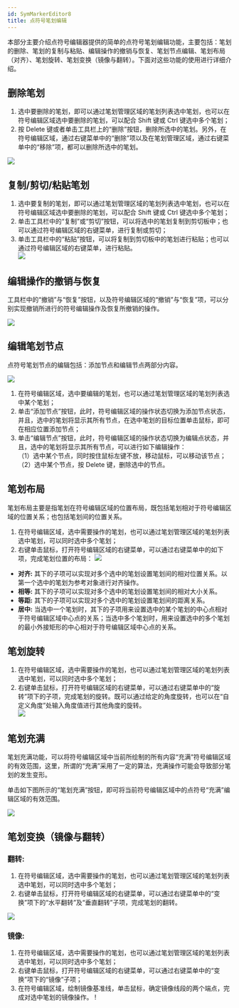 ```yaml
---
id: SymMarkerEditor8
title: 点符号笔划编辑
---
```

本部分主要介绍点符号编辑器提供的简单的点符号笔划编辑功能，主要包括：笔划的删除、笔划的复制与粘贴、编辑操作的撤销与恢复、笔划节点编辑、笔划布局（对齐）、笔划旋转、笔划变换（镜像与翻转）。下面对这些功能的使用进行详细介绍。

## 删除笔划

1. 选中要删除的笔划，即可以通过笔划管理区域的笔划列表选中笔划，也可以在符号编辑区域选中要删除的笔划，可以配合 Shift 键或 Ctrl 键选中多个笔划；
2. 按 Delete 键或者单击工具栏上的“删除”按钮，删除所选中的笔划。另外，在符号编辑区域，通过右键菜单中的“删除”项以及在笔划管理区域，通过右键菜单中的“移除”项，都可以删除所选中的笔划。  

![](img/SymMarkerEditor8t3.png)  


## 复制/剪切/粘贴笔划

1. 选中要复制的笔划，即可以通过笔划管理区域的笔划列表选中笔划，也可以在符号编辑区域选中要删除的笔划，可以配合 Shift 键或 Ctrl 键选中多个笔划；
2. 单击工具栏中的“复制”或“剪切”按钮，可以将选中的笔划复制到剪切板中；也可以通过符号编辑区域的右键菜单，进行复制或剪切；
3. 单击工具栏中的“粘贴”按钮，可以将复制到剪切板中的笔划进行粘贴；也可以通过符号编辑区域的右键菜单，进行粘贴。    
![](img/SymMarkerEditor8t1.png)   

## 编辑操作的撤销与恢复

工具栏中的“撤销”与“恢复”按钮，以及符号编辑区域的“撤销”与“恢复”项，可以分别实现撤销所进行的符号编辑操作及恢复所撤销的操作。

![](img/SymMarkerEditor8t4.png)  


## 编辑笔划节点

点符号笔划节点的编辑包括：添加节点和编辑节点两部分内容。

![](img/SymMarkerEditor8t5.png)  

1. 在符号编辑区域，选中要编辑的笔划，也可以通过笔划管理区域的笔划列表选中某个笔划；
2. 单击“添加节点”按钮，此时，符号编辑区域的操作状态切换为添加节点状态，并且，选中的笔划将显示其所有节点，在选中笔划的目标位置单击鼠标，即可在相应位置添加节点；
3. 单击“编辑节点”按钮，此时，符号编辑区域的操作状态切换为编辑点状态，并且，选中的笔划将显示其所有节点，可以进行如下编辑操作：  
（1）选中某个节点，同时按住鼠标左键不放，移动鼠标，可以移动该节点；  
（2）选中某个节点，按 Delete 键，删除选中的节点。

## 笔划布局

笔划布局主要是指笔划在符号编辑区域的位置布局，既包括笔划相对于符号编辑区域的位置关系；也包括笔划间的位置关系。

1. 在符号编辑区域，选中需要操作的笔划，也可以通过笔划管理区域的笔划列表选中笔划，可以同时选中多个笔划；
2. 右键单击鼠标，打开符号编辑区域的右键菜单，可以通过右键菜单中的如下项，完成笔划位置的布局：  ![](img/SymMarkerEditor8t6.png)  

* **对齐:** 其下的子项可以实现对多个选中的笔划设置笔划间的相对位置关系。以第一个选中的笔划为参考对象进行对齐操作。
* **相等:** 其下的子项可以实现对多个选中的笔划设置笔划间的相对大小关系。
* **等距:** 其下的子项可以实现对多个选中的笔划设置笔划间的距离关系。
* **居中:** 当选中一个笔划时，其下的子项用来设置选中的某个笔划的中心点相对于符号编辑区域中心点的关系；当选中多个笔划时，用来设置选中的多个笔划的最小外接矩形的中心相对于符号编辑区域中心点的关系。

## 笔划旋转

1. 在符号编辑区域，选中需要操作的笔划，也可以通过笔划管理区域的笔划列表选中笔划，可以同时选中多个笔划；
2. 右键单击鼠标，打开符号编辑区域的右键菜单，可以通过右键菜单中的“旋转”项下的子项，完成笔划的旋转。既可以通过给定的角度旋转，也可以在“自定义角度”处输入角度值进行其他角度的旋转。   
 ![](img/SymMarkerEditor8t7.png)  

## 笔划充满

笔划充满功能，可以将符号编辑区域中当前所绘制的所有内容“充满”符号编辑区域的有效范围，这里，所谓的“充满”采用了一定的算法，充满操作可能会导致部分笔划的发生变形。

单击如下图所示的“笔划充满”按钮，即可将当前符号编辑区域中的点符号“充满”编辑区域的有效范围。

![](img/SymMarkerEditor8t10.png) 

## 笔划变换（镜像与翻转）

### **翻转:**

1. 在符号编辑区域，选中需要操作的笔划，也可以通过笔划管理区域的笔划列表选中笔划，可以同时选中多个笔划；
2. 右键单击鼠标，打开符号编辑区域的右键菜单，可以通过右键菜单中的“变换”项下的“水平翻转”及“垂直翻转”子项，完成笔划的翻转。    
 
 ![](img/SymMarkerEditor8t8.png)  


### **镜像:**

1. 在符号编辑区域，选中需要操作的笔划，也可以通过笔划管理区域的笔划列表选中笔划，可以同时选中多个笔划；
2. 右键单击鼠标，打开符号编辑区域的右键菜单，可以通过右键菜单中的“变换”项下的“镜像”子项；
3. 在符号编辑区域，绘制镜像基准线，单击鼠标，确定镜像线段的两个端点，完成对选中笔划的镜像操作。  !  
[](img/SymMarkerEditor8t9.png)  
